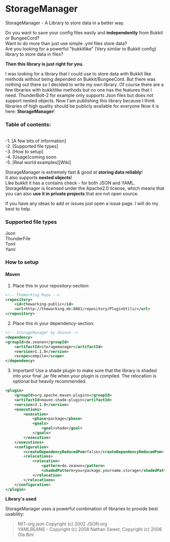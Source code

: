 
# StorageManager
StorageManager - A Library to store data in a better way.

Do you want to save your config files easily and **independently** from Bukkit or BungeeCord?<br>
Want to do more than just use simple .yml files store data?<br>
Are you looking for a powerful "bukkitlike" (Very similar to Bukkit config) library to store data in files?<br>

**Then this library is just right for you.**

I was looking for a library that I could use to store data with Bukkit like methods 
without being depended on Bukkit/BungeeCord. But there was nothing out there so I decided to write my own library.
Of course there are a few libraries with bukkitlike methods but no one has the features that I need.
ThunderBolt-2 for example only supports Json files but does not support nested objects.
Now I'am publishing this library because I think libraries of high quality should be publicly available for everyone
Now it is here: **StorageManager**!
<br>

### Table of contents:
<br>
-1. [A few bits of information] <br>
-2. [Supported file types] <br>
-3. [How to setup] <br>
-4. [Usage]coming soon <br>
-5. [Real world examples][Wiki] <br>



StorageManager is extremely fast & good at **storing data reliably**! <br>
It also supports **nested objects**!<br>
Like bukkit it has a contains check - for both JSON and YAML.
StorageManager is licensed under the Apache2.0 license, which means that
you can also **use it in private projects** that are not open source.

If you have any ideas to add or issues just open a issue page. I will do my best to help.



### Supported file types
Json<br>
ThunderFile<br>
Toml<br>
Yaml<br>

### How to setup

#### Maven

1. Place this in your repository-section: 
```xml
<!-- TheWarKing Repo -->
<repository>
    <id>thewarking-public</id>
    <url>http://thewarking.de:8081/repository/PluginUtils/</url>
</repository>
```

2. Place this in your dependency-section:
```xml
<!-- StorageManager by Zeanon-->
<dependency>
<groupId>de.zeanon</groupId>
    <artifactId>storagemanager</artifactId>
    <version>1.1.8</version>
    <scope>compile</scope>
</dependency>
```
	

3. Important! Use a shade plugin to make sure that the library is shaded into your final .jar file when your
plugin is compiled. 
The relocation is optional but heavily recommended.

```xml
<plugin>
	<groupId>org.apache.maven.plugins</groupId>
	<artifactId>maven-shade-plugin</artifactId>
	<version>3.1.0</version>
	<executions>
		<execution>
			<phase>package</phase>
			<goals>
				<goal>shade</goal>
			</goals>
		</execution>
	</executions>
	<configuration>
		<createDependencyReducedPom>false</createDependencyReducedPom>
		<relocations>
			<relocation>
				<pattern>de.zeanon</pattern>
				<shadedPattern>yourpackage.yourname.storage</shadedPattern>
			</relocation>
		</relocations>
	</configuration>
</plugin>
```	   


**Library's used**

StorageManager uses a powerful combination of libraries to provide best usability: 

>MIT-org.json Copyright (c) 2002 JSON.org <br>
>YAMLBEANS - Copyright (c) 2008 Nathan Sweet, Copyright (c) 2006 Ola Bini <br>
